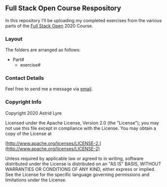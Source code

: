 ## Full Stack Open Course Respository

In this repository I'll be uploading my completed exercises from
the various parts of the [Full Stack Open](https://fullstackopen.com/) 2020 Course.

### Layout

The folders are arranged as follows:

- Part#
  - exercise#

### Contact Details

Feel free to send me a message via [email](mailto:astrid.lyre@outlook.com).

### Copyright Info

Copyright 2020 Astrid Lyre

Licensed under the Apache License, Version 2.0 (the "License");
you may not use this file except in compliance with the License.
You may obtain a copy of the License at

[http://www.apache.org/licenses/LICENSE-2.](http://www.apache.org/licenses/LICENSE-2)

Unless required by applicable law or agreed to in writing, software
distributed under the License is distributed on an "AS IS" BASIS,
WITHOUT WARRANTIES OR CONDITIONS OF ANY KIND, either express or implied.
See the License for the specific language governing permissions and
limitations under the License.
